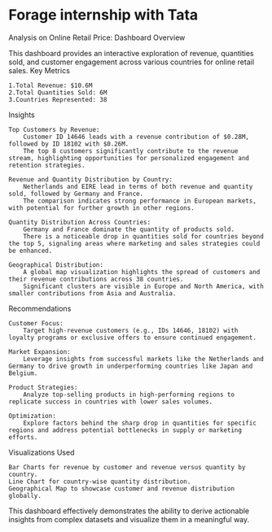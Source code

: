 # Forage internship with Tata
Analysis on Online Retail Price: Dashboard Overview

This dashboard provides an interactive exploration of revenue, quantities sold, and customer engagement across various countries for online retail sales.
Key Metrics

    1.Total Revenue: $10.6M
    2.Total Quantities Sold: 6M
    3.Countries Represented: 38

Insights

    Top Customers by Revenue:
        Customer ID 14646 leads with a revenue contribution of $0.28M, followed by ID 18102 with $0.26M.
        The top 8 customers significantly contribute to the revenue stream, highlighting opportunities for personalized engagement and retention strategies.

    Revenue and Quantity Distribution by Country:
        Netherlands and EIRE lead in terms of both revenue and quantity sold, followed by Germany and France.
        The comparison indicates strong performance in European markets, with potential for further growth in other regions.

    Quantity Distribution Across Countries:
        Germany and France dominate the quantity of products sold.
        There is a noticeable drop in quantities sold for countries beyond the top 5, signaling areas where marketing and sales strategies could be enhanced.

    Geographical Distribution:
        A global map visualization highlights the spread of customers and their revenue contributions across 38 countries.
        Significant clusters are visible in Europe and North America, with smaller contributions from Asia and Australia.

Recommendations

    Customer Focus:
        Target high-revenue customers (e.g., IDs 14646, 18102) with loyalty programs or exclusive offers to ensure continued engagement.

    Market Expansion:
        Leverage insights from successful markets like the Netherlands and Germany to drive growth in underperforming countries like Japan and Belgium.

    Product Strategies:
        Analyze top-selling products in high-performing regions to replicate success in countries with lower sales volumes.

    Optimization:
        Explore factors behind the sharp drop in quantities for specific regions and address potential bottlenecks in supply or marketing efforts.

Visualizations Used

    Bar Charts for revenue by customer and revenue versus quantity by country.
    Line Chart for country-wise quantity distribution.
    Geographical Map to showcase customer and revenue distribution globally.

This dashboard effectively demonstrates the ability to derive actionable insights from complex datasets and visualize them in a meaningful way.
